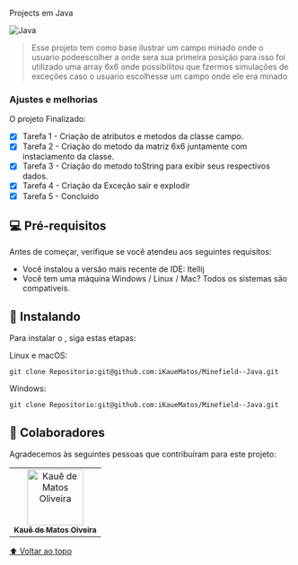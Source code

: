  Projects em Java


<img src="https://www.teahub.io/photos/full/21-218111_multithreading-and-parallel-computing-in-java-java-background.jpg" alt="Java">

> Esse projeto tem como base ilustrar um campo minado onde o usuario podeescolher a onde sera sua primeira posição para isso foi utilizado uma array 6x6 onde possibilitou que fzermos simulações de exceções caso o usuario escolhesse um campo onde ele era minado

### Ajustes e melhorias

O projeto Finalizado:

- [x] Tarefa 1 - Criação de atributos e metodos da classe campo.
- [x] Tarefa 2 - Criação do metodo da matriz 6x6 juntamente com instaciamento da classe.
- [x] Tarefa 3 - Criação do metodo toString para exibir seus respectivos dados.
- [x] Tarefa 4 - Criação da Exceção sair e explodir
- [x] Tarefa 5 - Concluido

## 💻 Pré-requisitos

Antes de começar, verifique se você atendeu aos seguintes requisitos:
* Você instalou a versão mais recente de IDE: Itellij
* Você tem uma máquina Windows / Linux / Mac? Todos os sistemas são compativeis.


## 🚀 Instalando <Minefield>

Para instalar o <Minefield>, siga estas etapas:

Linux e macOS:
```
git clone Repositorio:git@github.com:iKaueMatos/Minefield--Java.git
```

Windows:
```
git clone Repositorio:git@github.com:iKaueMatos/Minefield--Java.git
```

## 🤝 Colaboradores

Agradecemos às seguintes pessoas que contribuíram para este projeto:

<table>
  <tr>
    <td align="center">
      <a href="#">
        <img src="https://avatars.githubusercontent.com/u/98132837?v=4" width="100px;" alt="Kauê de Matos Oliveira"/><br>
        <sub>
          <b>Kauê de Matos Oiveira</b>
        </sub>
      </a>
    </td>
 </tr>
</table>


[⬆ Voltar ao topo](#Projects-javascript)<br>

